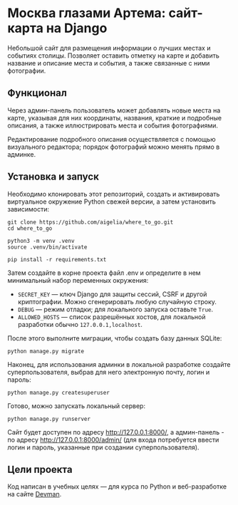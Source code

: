 # Москва глазами Артема: сайт-карта на Django

Небольшой сайт для размещения информации о лучших местах и событиях столицы. Позволяет оставить отметку на карте и добавить название и описание места и события, а также связанные с ними фотографии.

## Функционал

Через админ-панель пользователь может добавлять новые места на карте, указывая для них координаты, названия, краткие и подробные описания, а также иллюстрировать места и события фотографиями.

Редактирование подробного описания осуществляется с помощью визуального редактора; порядок фотографий можно менять прямо в админке.

## Установка и запуск

Необходимо клонировать этот репозиторий, создать и активировать виртуальное окружение Python свежей версии, а затем установить зависимости:

```shell
git clone https://github.com/aigelia/where_to_go.git
cd where_to_go

python3 -m venv .venv
source .venv/bin/activate

pip install -r requirements.txt
```

Затем создайте в корне проекта файл .env и определите в нем минимальный набор переменных окружения:

- `SECRET_KEY` — ключ Django для защиты сессий, CSRF и другой криптографии. Можно сгенерировать любую случайную строку.  
- `DEBUG` — режим отладки; для локального запуска оставьте `True`.  
- `ALLOWED_HOSTS` — список разрешённых хостов, для локальной разработки обычно `127.0.0.1,localhost`.

После этого выполните миграции, чтобы создать базу данных SQLite:

```shell
python manage.py migrate
```

Наконец, для использования админки в локальной разработке создайте суперпользователя, выбрав для него электронную почту, логин и пароль:
```shell
python manage.py createsuperuser
```
Готово, можно запускать локальный сервер:
```shell
python manage.py runserver
```
Сайт будет доступен по адресу http://127.0.0.1:8000/, а админ-панель - по адресу http://127.0.0.1:8000/admin/ (для входа потребуется ввести логин и пароль, указанные при создании суперпользователя).

## Цели проекта ##

Код написан в учебных целях — для курса по Python и веб-разработке на сайте [Devman](https://dvmn.org).